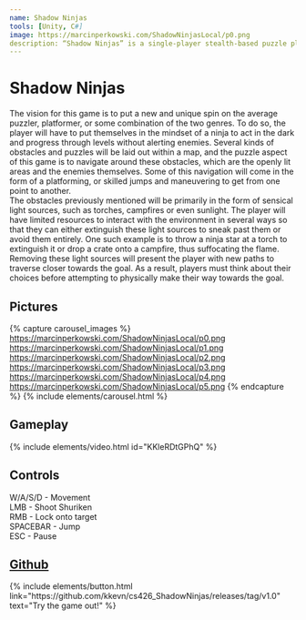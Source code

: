 ```yaml
---
name: Shadow Ninjas
tools: [Unity, C#]
image: https://marcinperkowski.com/ShadowNinjasLocal/p0.png
description: “Shadow Ninjas” is a single-player stealth-based puzzle platformer where the player must avoid getting caught in the light while attempting to traverse towards the goal.
---
```


# Shadow Ninjas

The vision for this game is to put a new and unique spin on the average puzzler, platformer, or some combination of the two genres. To do so, the player will have to put themselves in the mindset of a ninja to act in the dark and progress through levels without alerting enemies. Several kinds of obstacles and puzzles will be laid out within a map, and the puzzle aspect of this game is to navigate around these obstacles, which are the openly lit areas and the enemies themselves. Some of this navigation will come in the form of a platforming, or skilled jumps and maneuvering to get from one point to another.\
The obstacles previously mentioned will be primarily in the form of sensical light sources, such as torches, campfires or even sunlight. The player will have limited resources to interact with the environment in several ways so that they can either extinguish these light sources to sneak past them or avoid them entirely. One such example is to throw a ninja star at a torch to extinguish it or drop a crate onto a campfire, thus suffocating the flame. Removing these light sources will present the player with new paths to traverse closer towards the goal. As a result, players must think about their choices before attempting to physically make their way towards the goal.

## Pictures

{% capture carousel_images %}
https://marcinperkowski.com/ShadowNinjasLocal/p0.png
https://marcinperkowski.com/ShadowNinjasLocal/p1.png
https://marcinperkowski.com/ShadowNinjasLocal/p2.png
https://marcinperkowski.com/ShadowNinjasLocal/p3.png
https://marcinperkowski.com/ShadowNinjasLocal/p4.png
https://marcinperkowski.com/ShadowNinjasLocal/p5.png
{% endcapture %}
{% include elements/carousel.html %}

## Gameplay

{% include elements/video.html id="KKleRDtGPhQ" %}

## Controls

W/A/S/D  - Movement\
LMB      - Shoot Shuriken\
RMB      - Lock onto target\
SPACEBAR - Jump\
ESC      - Pause

## [Github](https://github.com/marcinperkow/ShadowNinjas)

<p class="text-center" style="display: flex;justify-content: center;">
{% include elements/button.html link="https://github.com/kkevn/cs426_ShadowNinjas/releases/tag/v1.0" text="Try the game out!" %}
</p>